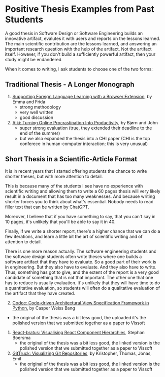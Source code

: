 # Positive Thesis Examples from Past Students

A good thesis in Software Design or Software Engineering builds an innovative artifact, evalutes it with users and reports on the lessons learned. The main scientific contribution are the lessons learned, and answering an important research question with the help of the artifact. Not the artifact itself. However, if you don't build a sufficiently powerful artifact, then your study might be endandered. 

When it comes to writing, I ask students to choose one of the two forms: 

## Traditional Thesis - A Longer Monograph

1. [Supporting Foreign Language Learning with a Browser Extension](../docs/assets/reports/22-thesis-browser-extension.pdf), by Emma and Frida
	- strong methodology 
	- very well written
	- good discussion
2. [Aiki: Turning Online Procrastination Into Productivity](../docs/assets/reports/21-thesis-Aiki.pdf), by Bjørn and John
	- super strong evaluation (true, they extended their deadline to the end of the summer)
	- but we also expanded the thesis into a CHI paper (CHI is the top conferece in human-computer interaction; this is very unusual)


## Short Thesis in a Scientific-Article Format

It is in recent years that I started offering students the chance to write shorter theses, but with more attention to detail. 

This is because many of the students I see have no experience with scientific writing and allowing them to write a 60 pages thesis will very likely result in a document that has too many weaknesses. And because writing shorter forces you to think about what's essential. Nobody needs to read filler text that can be written by ChatGPT. 

Moreover, I believe that if you have something to say, that you can't say in 10 pages, it's unlikely that you'll be able to say it in 40. 

Finally, if we write a shorter report, there's a higher chance that we can do a few iterations, and learn a little bit the art of scientific writing and of attention to detail. 

There is one more reason actually. The software engineering students and the software design students often write theses where one builds a software artifact that they have to evaluate. So a good part of their work is in engineering. But they also have to evaluate. And they also have to write. Thus, something has got to give, and the extent of the report is a very good candidate of something that is not that important. The other one that one has to reduce is usually evaluation. It's unlikely that they will have time to do a quantitative evaluation, so students will often do a qualitative evaluation of the artifact that they have created. 

2. [Codoc: Code-driven Architectural View Specification Framework in Python](https://pure.itu.dk/ws/files/86386665/21_CoDoc_VISSOFT.pdf), by Casper Weiss Bang 
- the original of the thesis was a bit less good, the uploaded it's the polished version that we submitted together as a paper to Vissoft 
1. [React-bratus: Visualising React Component Hierarchies](https://pure.itu.dk/ws/files/86386642/21_React_bratus_VISSOFT.pdf), Stephan Boersma
	- the original of the thesis was a bit less good, the linked version is the polished version that we submitted together as a paper to Vissoft 
2. [GitTruck: Visualizing Git Repositories](/docs/assets/papers/22-Git-Truck.pdf), by Kristopher, Thomas, Jonas, Emil
	- the original of the thesis was a bit less good, the linked version is the polished version that we submitted together as a paper to Vissoft 

